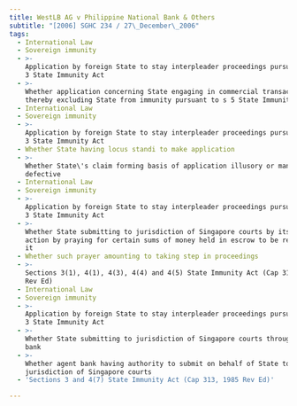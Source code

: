 ```yaml
---
title: WestLB AG v Philippine National Bank & Others
subtitle: "[2006] SGHC 234 / 27\_December\_2006"
tags:
  - International Law
  - Sovereign immunity
  - >-
    Application by foreign State to stay interpleader proceedings pursuant to s
    3 State Immunity Act
  - >-
    Whether application concerning State engaging in commercial transaction
    thereby excluding State from immunity pursuant to s 5 State Immunity Act
  - International Law
  - Sovereign immunity
  - >-
    Application by foreign State to stay interpleader proceedings pursuant to s
    3 State Immunity Act
  - Whether State having locus standi to make application
  - >-
    Whether State\'s claim forming basis of application illusory or manifestly
    defective
  - International Law
  - Sovereign immunity
  - >-
    Application by foreign State to stay interpleader proceedings pursuant to s
    3 State Immunity Act
  - >-
    Whether State submitting to jurisdiction of Singapore courts by its own
    action by praying for certain sums of money held in escrow to be released to
    it
  - Whether such prayer amounting to taking step in proceedings
  - >-
    Sections 3(1), 4(1), 4(3), 4(4) and 4(5) State Immunity Act (Cap 313, 1985
    Rev Ed)
  - International Law
  - Sovereign immunity
  - >-
    Application by foreign State to stay interpleader proceedings pursuant to s
    3 State Immunity Act
  - >-
    Whether State submitting to jurisdiction of Singapore courts through agent
    bank
  - >-
    Whether agent bank having authority to submit on behalf of State to
    jurisdiction of Singapore courts
  - 'Sections 3 and 4(7) State Immunity Act (Cap 313, 1985 Rev Ed)'

---
```


